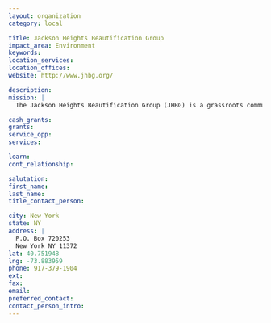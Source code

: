 ```yaml
---
layout: organization
category: local

title: Jackson Heights Beautification Group
impact_area: Environment
keywords: 
location_services: 
location_offices: 
website: http://www.jhbg.org/

description: 
mission: |
  The Jackson Heights Beautification Group (JHBG) is a grassroots community organization of people who live and work in Jackson Heights and care enough to help make Jackson Heights one of the best neighborhoods in Queens and New York City. 

cash_grants: 
grants: 
service_opp: 
services: 

learn: 
cont_relationship: 

salutation: 
first_name: 
last_name: 
title_contact_person: 

city: New York
state: NY
address: |
  P.O. Box 720253  
  New York NY 11372
lat: 40.751948
lng: -73.883959
phone: 917-379-1904
ext: 
fax: 
email: 
preferred_contact: 
contact_person_intro: 
---
```

